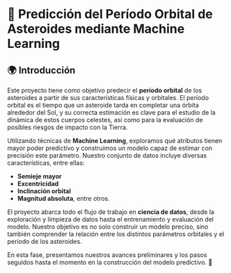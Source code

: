 # 📡 Predicción del Período Orbital de Asteroides mediante Machine Learning  

## 🌍 Introducción  

Este proyecto tiene como objetivo predecir el **período orbital** de los asteroides a partir de sus características físicas y orbitales. El período orbital es el tiempo que un asteroide tarda en completar una órbita alrededor del Sol, y su correcta estimación es clave para el estudio de la dinámica de estos cuerpos celestes, así como para la evaluación de posibles riesgos de impacto con la Tierra.  

Utilizando técnicas de **Machine Learning**, exploramos qué atributos tienen mayor poder predictivo y construimos un modelo capaz de estimar con precisión este parámetro. Nuestro conjunto de datos incluye diversas características, entre ellas:  

- **Semieje mayor**  
- **Excentricidad**  
- **Inclinación orbital**  
- **Magnitud absoluta**, entre otros.  

El proyecto abarca todo el flujo de trabajo en **ciencia de datos**, desde la exploración y limpieza de datos hasta el entrenamiento y evaluación del modelo. Nuestro objetivo es no solo construir un modelo preciso, sino también comprender la relación entre los distintos parámetros orbitales y el período de los asteroides.  

En esta fase, presentamos nuestros avances preliminares y los pasos seguidos hasta el momento en la construcción del modelo predictivo. 🚀  
